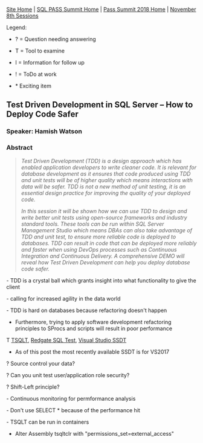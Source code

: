 [Site Home](../../../../index) | [SQL PASS Summit Home](../../../index) | [Pass Summit 2018 Home](../../index) | [November 8th Sessions](./index)

Legend:

- ? = Question needing answering

- T = Tool to examine

- I = Information for follow up

- ! = ToDo at work

- \* Exciting item

## Test Driven Development in SQL Server – How to Deploy Code Safer

### Speaker: Hamish Watson

### Abstract
> *Test Driven Development (TDD)  is a design approach which has enabled application developers to write cleaner code. It is relevant for database development as it ensures that code produced using TDD and unit tests will be of higher quality which means interactions with data will be safer. 
TDD is not a new method of unit testing, it is an essential design practice for improving the quality of your deployed code.*
>
> *In this session it will be shown how we can use TDD to design and write better unit tests using open-source frameworks and industry standard tools. These tools can be run within SQL Server Management Studio which means DBAs can also take advantage of TDD and unit test, to ensure more reliable code is deployed to databases. TDD can result in code that can be deployed more reliably and faster when using DevOps processes such as Continuous Integration and Continuous Delivery. A comprehensive DEMO will reveal how Test Driven Development can help you deploy database code safer.*

\- TDD is a crystal ball which grants insight into what functionality to give the client

\- calling for increased agility in the data world

\- TDD is hard on databases because refactoring doesn't happen
- Furthermore, trying to apply software development refactoring principles to SProcs and scripts will result in poor performance

T [TSQLT](https://tsqlt.org), [Redgate SQL Test](https://www.red-gate.com/products/sql-development/sql-test/), [Visual Studio SSDT](https://docs.microsoft.com/en-us/sql/ssdt/download-sql-server-data-tools-ssdt?view=sql-server-2017)
- As of this post the most recently available SSDT is for VS2017

? Source control your data?

? Can you unit test user/application role security?

? Shift-Left principle?

\- Continuous monitoring for permformance analysis

\- Don't use SELECT * because of the performance hit

\- TSQLT can be run in containers
- Alter Assembly tsqltclr with "permissions_set=external_access"
